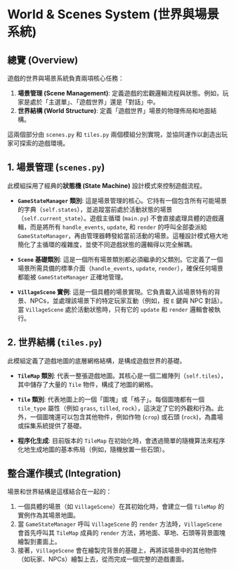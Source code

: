 # World & Scenes System (世界與場景系統)

## 總覽 (Overview)

遊戲的世界與場景系統負責兩項核心任務：

1.  **場景管理 (Scene Management)**: 定義遊戲的宏觀邏輯流程與狀態。例如，玩家是處於「主選單」、「遊戲世界」還是「對話」中。
2.  **世界結構 (World Structure)**: 定義「遊戲世界」場景的物理佈局和地面結構。

這兩個部分由 `scenes.py` 和 `tiles.py` 兩個模組分別實現，並協同運作以創造出玩家可探索的遊戲環境。

## 1. 場景管理 (`scenes.py`)

此模組採用了經典的**狀態機 (State Machine)** 設計模式來控制遊戲流程。

- **`GameStateManager` 類別**: 這是場景管理的核心。它持有一個包含所有可能場景的字典（`self.states`），並追蹤當前處於活動狀態的場景（`self.current_state`）。遊戲主循環 (`main.py`) 不會直接處理具體的遊戲邏輯，而是將所有 `handle_events`, `update`, 和 `render` 的呼叫全部委派給 `GameStateManager`，再由管理器轉發給當前活動的場景。這種設計模式極大地簡化了主循環的複雜度，並使不同遊戲狀態的邏輯得以完全解耦。

- **`Scene` 基礎類別**: 這是一個所有場景類別都必須繼承的父類別。它定義了一個場景所需具備的標準介面（`handle_events`, `update`, `render`），確保任何場景都能被 `GameStateManager` 正確地管理。

- **`VillageScene` 實例**: 這是一個具體的場景實現。它負責載入該場景特有的背景、NPCs，並處理該場景下的特定玩家互動（例如，按 `E` 鍵與 NPC 對話）。當 `VillageScene` 處於活動狀態時，只有它的 `update` 和 `render` 邏輯會被執行。

## 2. 世界結構 (`tiles.py`)

此模組定義了遊戲地圖的底層網格結構，是構成遊戲世界的基礎。

- **`TileMap` 類別**: 代表一整張遊戲地圖。其核心是一個二維陣列（`self.tiles`），其中儲存了大量的 `Tile` 物件，構成了地圖的網格。

- **`Tile` 類別**: 代表地圖上的一個「圖塊」或「格子」。每個圖塊都有一個 `tile_type` 屬性（例如 `grass`, `tilled`, `rock`），這決定了它的外觀和行為。此外，一個圖塊還可以包含其他物件，例如作物 (`crop`) 或石頭 (`rock`)，為農場或採集系統提供了基礎。

- **程序化生成**: 目前版本的 `TileMap` 在初始化時，會透過簡單的隨機算法來程序化地生成地圖的基本佈局（例如，隨機放置一些石頭）。

## 整合運作模式 (Integration)

場景和世界結構是這樣結合在一起的：

1.  一個具體的場景（如 `VillageScene`）在其初始化時，會建立一個 `TileMap` 的實例作為其場景地圖。
2.  當 `GameStateManager` 呼叫 `VillageScene` 的 `render` 方法時，`VillageScene` 會首先呼叫其 `TileMap` 成員的 `render` 方法，將地面、草地、石頭等背景圖塊繪製到畫面上。
3.  接著，`VillageScene` 會在繪製完背景的基礎上，再將該場景中的其他物件（如玩家、NPCs）繪製上去，從而完成一個完整的遊戲畫面。
